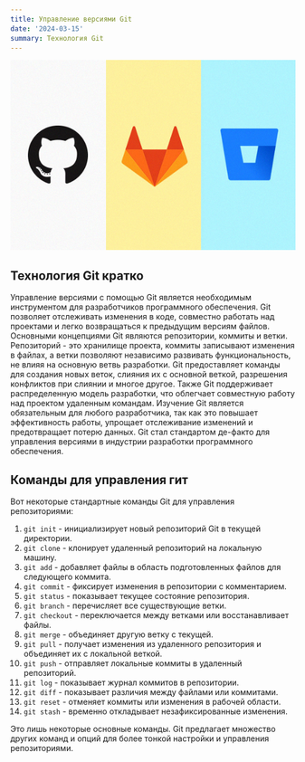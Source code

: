 ```yaml
---
title: Управление версиями Git
date: '2024-03-15'
summary: Технология Git
---
```


![png](1.png)

## Технология Git кратко

Управление версиями с помощью Git является необходимым инструментом для разработчиков программного обеспечения. Git позволяет отслеживать изменения в коде, совместно работать над проектами и легко возвращаться к предыдущим версиям файлов.
Основными концепциями Git являются репозитории, коммиты и ветки. Репозиторий - это хранилище проекта, коммиты записывают изменения в файлах, а ветки позволяют независимо развивать функциональность, не влияя на основную ветвь разработки.
Git предоставляет команды для создания новых веток, слияния их с основной веткой, разрешения конфликтов при слиянии и многое другое. Также Git поддерживает распределенную модель разработки, что облегчает совместную работу над проектом удаленным командам.
Изучение Git является обязательным для любого разработчика, так как это повышает эффективность работы, упрощает отслеживание изменений и предотвращает потерю данных. Git стал стандартом де-факто для управления версиями в индустрии разработки программного обеспечения.

## Команды для управления гит
Вот некоторые стандартные команды Git для управления репозиториями:

1. `git init` - инициализирует новый репозиторий Git в текущей директории.
2. `git clone` - клонирует удаленный репозиторий на локальную машину.
3. `git add` - добавляет файлы в область подготовленных файлов для следующего коммита.
4. `git commit` - фиксирует изменения в репозитории с комментарием.
5. `git status` - показывает текущее состояние репозитория.
6. `git branch` - перечисляет все существующие ветки.
7. `git checkout` - переключается между ветками или восстанавливает файлы.
8. `git merge` - объединяет другую ветку с текущей.
9. `git pull` - получает изменения из удаленного репозитория и объединяет их с локальной веткой.
10. `git push` - отправляет локальные коммиты в удаленный репозиторий.
11. `git log` - показывает журнал коммитов в репозитории.
12. `git diff` - показывает различия между файлами или коммитами.
13. `git reset` - отменяет коммиты или изменения в рабочей области.
14. `git stash` - временно откладывает незафиксированные изменения.

Это лишь некоторые основные команды. Git предлагает множество других команд и опций для более тонкой настройки и управления репозиториями.
